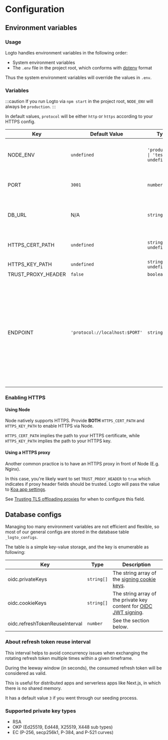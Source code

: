 # Configuration

## Environment variables

### Usage

Logto handles environment variables in the following order:

- System environment variables
- The `.env` file in the project root, which conforms with [dotenv](https://github.com/motdotla/dotenv#readme) format

Thus the system environment variables will override the values in `.env`.

### Variables

:::caution
If you run Logto via `npm start` in the project root, `NODE_ENV` will always be `production`.
:::

In default values, `protocol` will be either `http` or `https` according to your HTTPS config.

| Key                | Default Value                  | Type                                                     | Description                                                                                                                                                                                                                                         |
| ------------------ | ------------------------------ | -------------------------------------------------------- | --------------------------------------------------------------------------------------------------------------------------------------------------------------------------------------------------------------------------------------------------- |
| NODE_ENV           | `undefined`                    | <code>'production' &#124; 'test' &#124; undefined</code> | What kind of environment that Logto runs in.                                                                                                                                                                                                        |
| PORT               | `3001`                         | `number`                                                 | The local port that Logto listens.                                                                                                                                                                                                                  |
| DB_URL             | N/A                            | `string`                                                 | The [Postgres DSN](https://www.postgresql.org/docs/14/libpq-connect.html#id-1.7.3.8.3.6) for Logto database.                                                                                                                                        |
| HTTPS_CERT_PATH    | `undefined`                    | <code>string &#124; undefined</code>                     | See [Enabling HTTPS](#enabling-https) for details.                                                                                                                                                                                                  |
| HTTPS_KEY_PATH     | `undefined`                    | <code>string &#124; undefined</code>                     | Ditto.                                                                                                                                                                                                                                              |
| TRUST_PROXY_HEADER | `false`                        | `boolean`                                                | Ditto.                                                                                                                                                                                                                                              |
| ENDPOINT           | `'protocol://localhost:$PORT'` | `string`                                                 | You may specify a URL with your custom domain for online testing or production. This will affect the value of the [OIDC issuer identifier](https://openid.net/specs/openid-connect-core-1_0.html#IssuerIdentifier) and Admin Console Redirect URIs. |

### Enabling HTTPS

#### Using Node

Node natively supports HTTPS. Provide **BOTH** `HTTPS_CERT_PATH` and `HTTPS_KEY_PATH` to enable HTTPS via Node.

`HTTPS_CERT_PATH` implies the path to your HTTPS certificate, while `HTTPS_KEY_PATH` implies the path to your HTTPS key.

#### Using a HTTPS proxy

Another common practice is to have an HTTPS proxy in front of Node (E.g. Nginx).

In this case, you're likely want to set `TRUST_PROXY_HEADER` to `true` which indicates if proxy header fields should be trusted. Logto will pass the value to [Koa app settings](https://github.com/koajs/koa/blob/master/docs/api/index.md#settings).

See [Trusting TLS offloading proxies](https://github.com/panva/node-oidc-provider/blob/main/docs/README.md#trusting-tls-offloading-proxies) for when to configure this field.

## Database configs

Managing too many environment variables are not efficient and flexible, so most of our general configs are stored in the database table `_logto_configs`.

The table is a simple key-value storage, and the key is enumerable as following:

| Key                            | Type                  | Description                                                                                                                        |
| ------------------------------ | --------------------- | ---------------------------------------------------------------------------------------------------------------------------------- |
| oidc.privateKeys               | <code>string[]</code> | The string array of the [signing cookie keys](https://github.com/panva/node-oidc-provider/blob/main/docs/README.md#cookieskeys).   |
| oidc.cookieKeys                | <code>string[]</code> | The string array of the private key content for [OIDC JWT signing](https://openid.net/specs/openid-connect-core-1_0.html#Signing). |
| oidc.refreshTokenReuseInterval | <code>number</code>   | See the section below.                                                                                                             |

### About refresh token reuse interval

This interval helps to avoid concurrency issues when exchanging the rotating refresh token multiple times within a given timeframe.

During the leeway window (in seconds), the consumed refresh token will be considered as valid.

This is useful for distributed apps and serverless apps like Next.js, in which there is no shared memory.

It has a default value `3` if you went through our seeding process.

### Supported private key types

- RSA
- OKP (Ed25519, Ed448, X25519, X448 sub types)
- EC (P-256, secp256k1, P-384, and P-521 curves)
